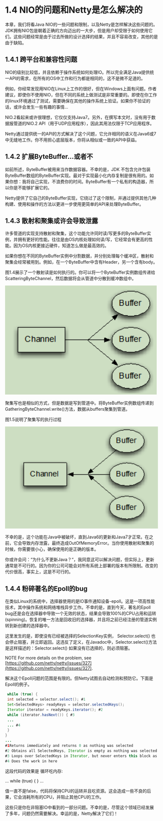 # 1.4 NIO的问题和Netty是怎么解决的

本章，我们将看Java NIO的一些问题和限制，以及Netty是怎样解决这些问题的。JDK拥有NIO包是朝着正确的方向迈出的一大步，但是用户却受限于如何使用它们。这些问题经常是由于过去所做的设计选择的结果，并且不容易改变，其他的是由于缺陷。

## 1.4.1 跨平台和兼容性问题

NIO的级别比较低，并且依赖于操作系统如何处理IO。所以完全满足Java提供统一API的需求，在所有的OS中工作和行为都是相同的，这不是微不足道的。

例如，你经常发现用NIO在Linux上工作的很好，但在Windows上面有问题。作者建议，即使你不使用NIO，但在不同的系统上做测试是非常重要的。即使在你工作的linux环境通过了测试，需要确保在其他的操作系统上验证。如果你不验证的话，或许会发生一些有趣的事情...

NIO.2看起来或许很理想，它仅仅支持Java7。另外，在撰写本文时，没有用于数据报管道的NIO.2 API（用于UDP应用程序），因此其用法仅限于TCP应用程序。

Netty通过提供统一的API的方式解决了这个问题，它允许相同的语义在Java6或7中无缝地工作。你不用担心底层版本，你将从相似或一致的API中获益。

## 1.4.2 扩展ByteBuffer...或者不

如前所述，ByteBuffer被用来当作数据容器。不幸的是，JDK 不包含允许包装ByteBuffer数组的ByteBuffer实现。最对于实现最小化内存复制是很有用的。如果你想：我将自己实现，不浪费你的时间。ByteBuffer有一个私有的构造器，所以你是不能够扩展它的。

Netty提供了它自己的ByteBuffer实现，它绕过了这个限制，并通过提供其他几种构建、使用和操作的方法以更进一步使用更简单的API来处理ByteBuffer。

## 1.4.3 散射和聚集或许会导致泄露

许多管道的实现支持散射和聚集，这个功能允许同时读/写更多的ByteBuffer实例，并拥有更好的性能。往往是由OS内核处理如何读/写，它经常会有更高的性能。因为OS内核更接近硬件，知道怎么做是最高效的。

如果你想在不同的ByteBuffer实例中分割数据，并分别处理每个缓冲区，散射和聚集会经常被用到。例如，在一个ByteBuffer中含有Header，另一个含有body。

图1.4展示了一个散射读是如何执行的。你可以将一个ByteBuffer实例数组传递给ScatteringByteChannel，然后数据将会从管道中分散到缓冲数组中。

![Figure 1.4 A scattering read from a channel](../../.gitbook/assets/image%20%284%29.png)

聚集写也是相似的方式，但是数据是写到管道中。将ByteBuffer实例数组传递到GatheringByteChannel.write\(\)方法，数据从buffers聚集到管道。

图1.5说明了聚集写的执行过程

![Figure 1.5 A gathering write to a channel](../../.gitbook/assets/image%20%285%29.png)

不幸的是，这个功能在Java中被破坏，直到Java6的更新和Java7才正常。在之前，它会导致内存泄露，最终造成OutOfMemoryError。当你使用散射和聚集的时候，你需要很小心，确保使用的是正确的版本。

你或许会问：“为什么不更新Java？“，我同意这可以解决问题，但实际上，更新通常是不可行的。因为你的公司可能会对所有系统上部署的版本有所限制。改变的代价很高，事实上，这是不可行的。

## 1.4.4 粉碎著名的Epoll的bug

在类似Linux的系统中，选择器使用的是IO事件通知设备-epoll。这是一项高性能技术，其中操作系统和网络堆栈异步工作。不幸的是，直到今天，著名的Epoll bug还是会在选择器中导致一个无效的状态，结果会导致100%的CPU占用和运转\(spinning\)。恢复的唯一方法是回收旧的选择器，并且将之前已经注册的管道实例转到新创建的选择器中。

这里发生的是，即使没有已经被选择的SelectionKey实例， Selector.select\(\) 也会停止阻塞，并立即返回。这违反了定义，在Javadoc中，Selector.select\(\)方法是这样描述的：Selector.select\(\) 如果没有已选择的，则必须阻塞。

 NOTE For more details on the problem, see [https://github.com/netty/netty/issues/327](https://github.com/netty/netty/issues/327).

解决这个Epoll问题的范围是有限的。但Netty试图去自动检测和预防它。下面是Epoll的例子。

```java
 while (true) { 
 int selected = selector.select(); #1 
 Set<SelectedKeys> readyKeys = selector.selectedKeys(); 
 Iterator iterator = readyKeys.iterator(); #2 
 while (iterator.hasNext()) { #3 
 ... 
 ... #4 
 } 
} 
... 
#1Returns immediately and returns 0 as nothing was selected 
#2 Obtains all SelectedKeys, Iterator is empty as nothing was selected 
#3 Loops over SelectedKeys in Iterator, but never enters this block as nothing was selected 
#4 Does the work in here
```

这段代码的效果是 循环吃内存:

 ... while \(true\) { } ...

值一直不是false，代码将保持CPU的运转并且吃资源。这会造成一些不良的后果，它会消耗所有的CPU，并阻止其他CPU的工作。

这些只是你在非阻塞IO中看到的一部分问题。不幸的是，尽管这个领域已经发展了多年，问题仍然需要解决。幸运的是，Netty解决了它们！



